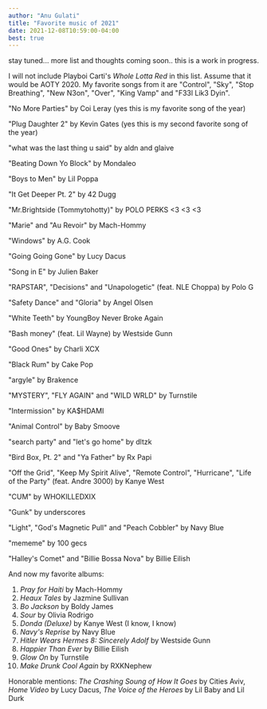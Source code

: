 ```yaml
---
author: "Anu Gulati"
title: "Favorite music of 2021"
date: 2021-12-08T10:59:00-04:00
best: true
---
```


stay tuned... more list and thoughts coming soon.. this is a work in progress.

I will not include Playboi Carti's _Whole Lotta Red_ in this list. Assume that it would be AOTY 2020. My favorite songs from it are "Control", "Sky", "Stop Breathing", "New N3on", "Over", "King Vamp" and "F33l Lik3 Dyin".

"No More Parties" by Coi Leray (yes this is my favorite song of the year)

"Plug Daughter 2" by Kevin Gates (yes this is my second favorite song of the year)

"what was the last thing u said" by aldn and glaive

"Beating Down Yo Block" by Mondaleo

"Boys to Men" by Lil Poppa

"It Get Deeper Pt. 2" by 42 Dugg

"Mr.Brightside (Tommytohotty)" by POLO PERKS <3 <3 <3

"Marie" and "Au Revoir" by Mach-Hommy

"Windows" by A.G. Cook

"Going Going Gone" by Lucy Dacus

"Song in E" by Julien Baker

"RAPSTAR", "Decisions" and "Unapologetic" (feat. NLE Choppa) by Polo G

"Safety Dance" and "Gloria" by Angel Olsen

"White Teeth" by YoungBoy Never Broke Again

"Bash money" (feat. Lil Wayne) by Westside Gunn

"Good Ones" by Charli XCX

"Black Rum" by Cake Pop

"argyle" by Brakence

"MYSTERY", "FLY AGAIN" and "WILD WRLD" by Turnstile

"Intermission" by KA$HDAMI

"Animal Control" by Baby Smoove

"search party" and "let's go home" by dltzk

"Bird Box, Pt. 2" and "Ya Father" by Rx Papi

"Off the Grid", "Keep My Spirit Alive", "Remote Control", "Hurricane", "Life of the Party" (feat. Andre 3000) by Kanye West

"CUM" by WHOKILLEDXIX

"Gunk" by underscores

"Light", "God's Magnetic Pull" and "Peach Cobbler" by Navy Blue

"mememe" by 100 gecs

"Halley's Comet" and "Billie Bossa Nova" by Billie Eilish


And now my favorite albums:

1. _Pray for Haiti_ by Mach-Hommy
2. _Heaux Tales_ by Jazmine Sullivan
3. _Bo Jackson_ by Boldy James
4. _Sour_ by Olivia Rodrigo
5. _Donda (Deluxe)_ by Kanye West (I know, I know)
6. _Navy's Reprise_ by Navy Blue
7. _Hitler Wears Hermes 8: Sincerely Adolf_ by Westside Gunn
8. _Happier Than Ever_ by Billie Eilish
9. _Glow On_ by Turnstile
10. _Make Drunk Cool Again_ by RXKNephew

Honorable mentions: _The Crashing Soung of How It Goes_ by Cities Aviv, _Home Video_ by Lucy Dacus, _The Voice of the Heroes_ by Lil Baby and Lil Durk